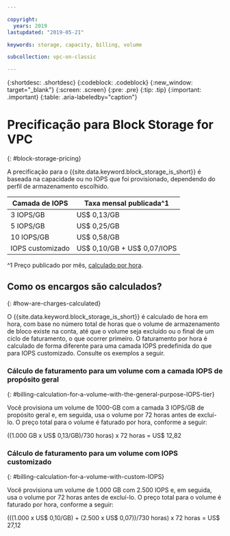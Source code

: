 ```yaml
---

copyright:
  years: 2019
lastupdated: "2019-05-21"

keywords: storage, capacity, billing, volume

subcollection: vpc-on-classic

---
```


{:shortdesc: .shortdesc}
{:codeblock: .codeblock}
{:new_window: target="_blank"}
{:screen: .screen}
{:pre: .pre}
{:tip: .tip}
{:important: .important}
{:table: .aria-labeledby="caption"}

# Precificação para Block Storage for VPC
{: #block-storage-pricing}

A precificação para o {{site.data.keyword.block_storage_is_short}} é baseada na capacidade ou no IOPS que foi provisionado, dependendo do perfil de armazenamento escolhido.

| Camada de IOPS  | Taxa mensal publicada^1 |
|------------|--------------|
|  3 IOPS/GB |  US$ 0,13/GB |
|  5 IOPS/GB |  US$ 0,25/GB |
| 10 IOPS/GB |  US$ 0,58/GB |
| IOPS customizado | US$ 0,10/GB + US$ 0,07/IOPS |

^1 Preço publicado por mês, [calculado por hora](#how-are-charges-calculated).

## Como os encargos são calculados?
{: #how-are-charges-calculated}

O {{site.data.keyword.block_storage_is_short}} é calculado de hora em hora, com base no número total de horas que o volume de armazenamento de bloco existe na conta, até que o volume seja excluído ou o final de um ciclo de faturamento, o que ocorrer primeiro. O faturamento por hora é calculado de forma diferente para uma camada IOPS predefinida do que para IOPS customizado. Consulte os exemplos a seguir.

### Cálculo de faturamento para um volume com a camada IOPS de propósito geral
{: #billing-calculation-for-a-volume-with-the-general-purpose-IOPS-tier}

Você provisiona um volume de 1000-GB com a camada 3 IOPS/GB de propósito geral e, em seguida, usa o volume por 72 horas antes de excluí-lo. O preço total para o volume é faturado por hora, conforme a seguir:

((1.000 GB x US$ 0,13/GB)/730 horas) x 72 horas = US$ 12,82

### Cálculo de faturamento para um volume com IOPS customizado
{: #billing-calculation-for-a-volume-with-custom-IOPS}

Você provisiona um volume de 1.000 GB com 2.500 IOPS e, em seguida, usa o volume por 72 horas antes de excluí-lo. O preço total para o volume é faturado por hora, conforme a seguir:

(((1.000 x US$ 0,10/GB) + (2.500 x US$ 0,07))/730 horas) x 72 horas = US$ 27,12
